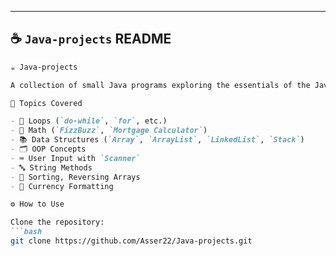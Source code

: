 
---

## ☕ `Java-projects` README

```markdown
☕ Java-projects

A collection of small Java programs exploring the essentials of the Java language. Great for learners stepping into Java development or reviewing core concepts.

📘 Topics Covered

- 🔁 Loops (`do-while`, `for`, etc.)
- 🧮 Math (`FizzBuzz`, `Mortgage Calculator`)
- 📚 Data Structures (`Array`, `ArrayList`, `LinkedList`, `Stack`)
- 🗂️ OOP Concepts
- ⌨️ User Input with `Scanner`
- 🔤 String Methods
- 🔄 Sorting, Reversing Arrays
- 💱 Currency Formatting

⚙️ How to Use

Clone the repository:
```bash
git clone https://github.com/Asser22/Java-projects.git

